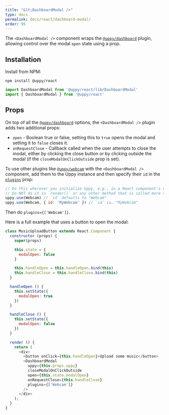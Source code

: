 ```yaml
---
title: "&lt;DashboardModal />"
type: docs
permalink: docs/react/dashboard-modal/
order: 95
---
```


The `<DashboardModal />` component wraps the [`@uppy/dashboard`][] plugin, allowing control over the modal `open` state using a prop.

## Installation

Install from NPM:

```shell
npm install @uppy/react
```

```js
import DashboardModal from '@uppy/react/lib/DashboardModal'
import { DashboardModal } from '@uppy/react'
```

<!-- Make sure the old name of this section still works -->
<a id="Options"></a>
## Props

On top of all the [`@uppy/dashboard`][] options, the `<DashboardModal />` plugin adds two additional props:

 - `open` - Boolean true or false, setting this to `true` opens the modal and setting it to `false` closes it.
 - `onRequestClose` - Callback called when the user attempts to close the modal, either by clicking the close button or by clicking outside the modal (if the `closeModalOnClickOutside` prop is set).

To use other plugins like [`@uppy/webcam`][] with the `<DashboardModal />` component, add them to the Uppy instance and then specify their `id` in the [`plugins`](/docs/dashboard/#plugins) prop:

```js
// Do this wherever you initialize Uppy, e.g., in a React component's constructor method.
// Do NOT do it in `render()` or any other method that is called more than once!
uppy.use(Webcam) // `id` defaults to "Webcam"
uppy.use(Webcam, { id: 'MyWebcam' }) // `id` is… "MyWebcam"
```

Then do `plugins={['Webcam']}`.

Here is a full example that uses a button to open the modal:

```js
class MusicUploadButton extends React.Component {
  constructor (props) {
    super(props)

    this.state = {
      modalOpen: false
    }

    this.handleOpen = this.handleOpen.bind(this)
    this.handleClose = this.handleClose.bind(this)
  }

  handleOpen () {
    this.setState({
      modalOpen: true
    })
  }

  handleClose () {
    this.setState({
      modalOpen: false
    })
  }

  render () {
    return (
      <div>
        <button onClick={this.handleOpen}>Upload some music</button>
        <DashboardModal
          uppy={this.props.uppy}
          closeModalOnClickOutside
          open={this.state.modalOpen}
          onRequestClose={this.handleClose}
          plugins={['Webcam']}
        />
      </div>
    );
  }
}
```

[`@uppy/dashboard`]: /docs/dashboard/
[`@uppy/webcam`]: /docs/webcam/
